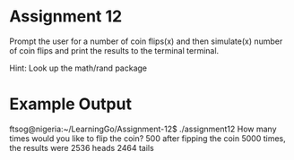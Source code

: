 # Assignment 12
Prompt the user for a number of coin flips(x) and then simulate(x) number of coin flips and print the results to the terminal terminal.

Hint: Look up the math/rand package

# Example Output
ftsog@nigeria:~/LearningGo/Assignment-12$ ./assignment12
How many times would you like to flip the coin? 500
after fipping the coin 5000 times, the results were
2536 heads
2464 tails